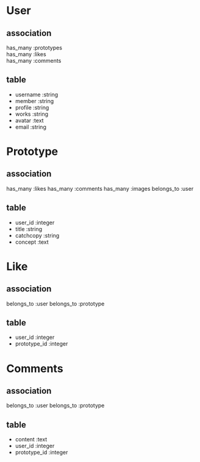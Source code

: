 # User
## association
has_many :prototypes  
has_many :likes  
has_many :comments  

## table
- username :string
- member :string
- profile :string
- works :string
- avatar :text
- email :string

# Prototype
## association
has_many :likes
has_many :comments
has_many :images
belongs_to :user

## table
- user_id :integer
- title :string
- catchcopy :string
- concept :text

# Like
## association
belongs_to :user
belongs_to :prototype

## table
- user_id :integer
- prototype_id :integer

# Comments
## association
belongs_to :user
belongs_to :prototype

## table
- content :text
- user_id :integer
- prototype_id :integer

